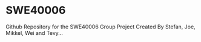 

# SWE40006
Github Repository for the SWE40006 Group Project
Created By Stefan, Joe, Mikkel, Wei and Tevy...


